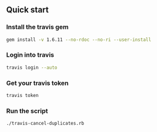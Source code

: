 Quick start
-----
### Install the travis gem

```bash
gem install -v 1.6.11 --no-rdoc --no-ri --user-install
```

### Login into travis

```bash
travis login --auto
```


### Get your travis token

```bash
travis token
```

### Run the script
```bash
./travis-cancel-duplicates.rb
```
